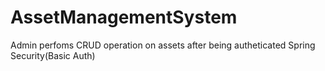 # AssetManagementSystem
Admin perfoms CRUD operation on assets after being autheticated Spring Security(Basic Auth)
